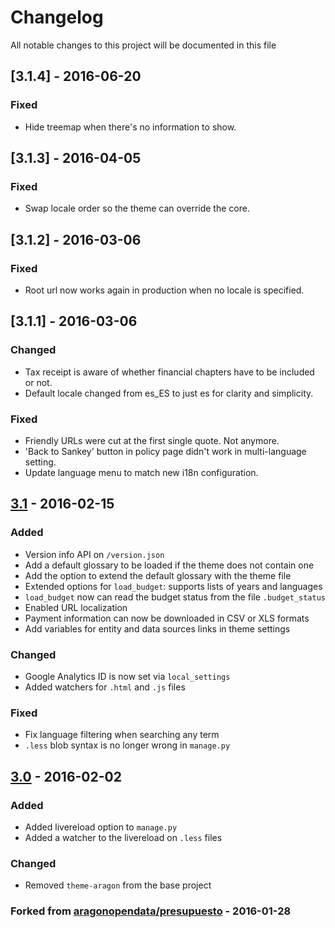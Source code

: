# Changelog
All notable changes to this project will be documented in this file

## [3.1.4] - 2016-06-20
### Fixed
- Hide treemap when there's no information to show.

## [3.1.3] - 2016-04-05
### Fixed
- Swap locale order so the theme can override the core.

## [3.1.2] - 2016-03-06
### Fixed
- Root url now works again in production when no locale is specified.

## [3.1.1] - 2016-03-06
### Changed
- Tax receipt is aware of whether financial chapters have to be included or not.
- Default locale changed from es_ES to just es for clarity and simplicity.

### Fixed
- Friendly URLs were cut at the first single quote. Not anymore.
- 'Back to Sankey' button in policy page didn't work in multi-language setting.
- Update language menu to match new i18n configuration.

## [3.1] - 2016-02-15
### Added
- Version info API on `/version.json`
- Add a default glossary to be loaded if the theme does not contain one
- Add the option to extend the default glossary with the theme file
- Extended options for `load_budget`: supports lists of years and languages
- `load_budget` now can read the budget status from the file `.budget_status`
- Enabled URL localization
- Payment information can now be downloaded in CSV or XLS formats
- Add variables for entity and data sources links in theme settings

### Changed
- Google Analytics ID is now set via `local_settings`
- Added watchers for `.html` and `.js` files

### Fixed
- Fix language filtering when searching any term
- `.less` blob syntax is no longer wrong in `manage.py`

## [3.0] - 2016-02-02
### Added
- Added livereload option to `manage.py`
- Added a watcher to the livereload on `.less` files

### Changed
- Removed `theme-aragon` from the base project

### Forked from [aragonopendata/presupuesto](https://github.com/aragonopendata/presupuesto) - 2016-01-28


[Unreleased]: https://github.com/civio/presupuesto/compare/3.1...HEAD
[3.1]: https://github.com/civio/presupuesto/releases/tag/3.1
[3.0]: https://github.com/civio/presupuesto/releases/tag/3.0
[aragonopendata/presupuesto]: https://github.com/aragonopendata/presupuesto/
